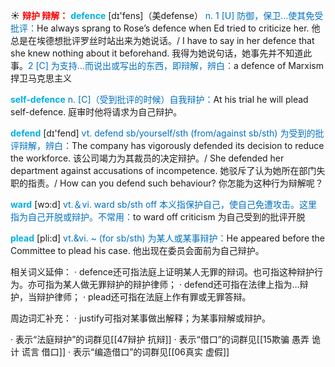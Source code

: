 ☀ <font color="red">**辩护 辩解：**</font>
<font color="sky blue">**defence**</font> [dɪ'fens]（美defense）
<font color="#0070c0">n. 1 [U] 防御，保卫…使其免受批评：</font>He always sprang to Rose’s defence when Ed tried to criticize her. 他总是在埃德想批评罗丝时站出来为她说话。/ I have to say in her defence that she knew nothing about it beforehand. 我得为她说句话，她事先并不知道此事。<font color="#0070c0">2 [C] 为支持…而说出或写出的东西，即辩解，辨白：</font>a defence of Marxism 捍卫马克思主义

<font color="sky blue">**self-defence**</font>
<font color="#0070c0">n. [C]（受到批评的时候）自我辩护：</font>At his trial he will plead self-defence. 庭审时他将请求为自己辩护。

<font color="sky blue">**defend**</font> [dɪ'fend] 
<font color="#0070c0">vt. defend sb/yourself/sth (from/against sb/sth) 为受到的批评辩解，辨白：</font>The company has vigorously defended its decision to reduce the workforce. 该公司竭力为其裁员的决定辩护。/ She defended her department against accusations of incompetence. 她驳斥了认为她所在部门失职的指责。/ How can you defend such behaviour? 你怎能为这种行为辩解呢？

<font color="sky blue">**ward**</font> [wɔ:d] 
<font color="#0070c0">vt.＆vi. ward sb/sth off 本义指保护自己，使自己免遭攻击。这里指为自己开脱或辩护。不常用：</font>to ward off criticism 为自己受到的批评开脱
           
<font color="sky blue">**plead**</font> [pli:d]
<font color="#0070c0">vt.&vi. ~ (for sb/sth) 为某人或某事辩护：</font>He appeared before the Committee to plead his case. 他出现在委员会面前为自己辩护。

相关词义延伸：
· defence还可指法庭上证明某人无罪的辩词。也可指这种辩护行为。亦可指为某人做无罪辩护的辩护律师；
· defend还可指在法律上指为…辩护，当辩护律师；
· plead还可指在法庭上作有罪或无罪答辩。

周边词汇补充：
· justify可指对某事做出解释；为某事辩解或辩护。

· 表示“法庭辩护”的词群见[[47辩护 抗辩]]
· 表示“借口”的词群见[[15欺骗 愚弄 诡计 谎言 借口]]
· 表示“编造借口”的词群见[[06真实 虚假]]
